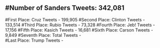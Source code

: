 #Number of Sanders Tweets: 342,081
---
#First Place: Cruz Tweets - 199,905
#Second Place: Clinton Tweets - 133,514
#Third Place: Rubio Tweets - 73,328
#Fourth Place: Jeb! Tweets - 17,156
#Fifth Place: Kasich Tweets - 16,681
#Sixth Place: Carson Tweets - 9,849
#Seventh Place: Total Tweets -  
#Last Place: Trump Tweets - 
